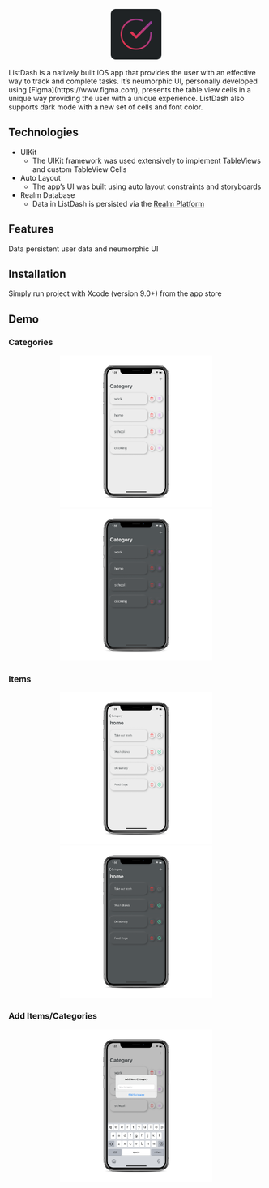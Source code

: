 <p align="center">
  <img src="/X/LD.png?raw=true" width="100" height="100" alt="ListDash App Icon"/>
</p>
ListDash is a natively built iOS app that provides the user with an effective way to track and complete tasks. It’s neumorphic UI, personally developed using [Figma](https://www.figma.com), presents the table view cells in a unique way providing the user with a unique experience. ListDash also supports dark mode with a new set of cells and font color.

## Technologies
* UIKit <br />
  * The UIKit framework was used extensively to implement TableViews and custom TableView Cells
* Auto Layout <br />
  * The app’s UI was built using auto layout constraints and storyboards
* Realm Database <br />
  * Data in ListDash is persisted via the [Realm Platform](https://docs.realm.io/sync/what-is-realm-platform)

## Features
Data persistent user data and neumorphic UI

## Installation
Simply run project with Xcode (version 9.0+) from the app store

## Demo

### Categories
<p align="center">
  <img src="/X/category_light.png?raw=true" width="300" height="300" alt="Category Screen Light"/>
  <img src="/X/category_dark.png?raw=true" width="300" height="300" alt="Category Screen Dark"/>
</p>

### Items
<p align="center">
  <img src="/X/Items_light.png?raw=true" width="300" height="300" alt="Items Screen Light"/>
  <img src="/X/Items_dark.png?raw=true" width="300" height="300" alt="Items Screen Dark"/>
</p>

### Add Items/Categories
<p align="center">
  <img src="/X/add_light.png?raw=true" width="300" height="300" alt="Add Items/Categories Screen Light"/>
</p>
